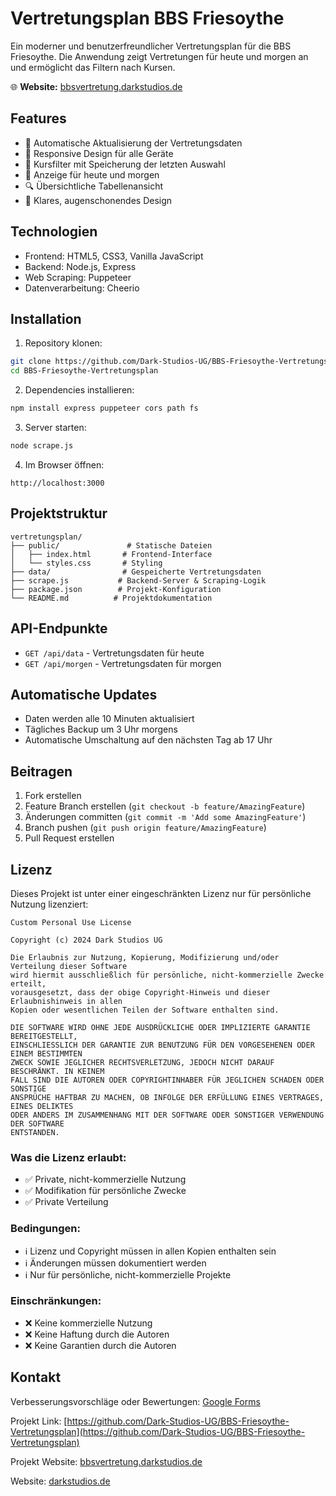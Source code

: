 # Vertretungsplan BBS Friesoythe

Ein moderner und benutzerfreundlicher Vertretungsplan für die BBS Friesoythe. Die Anwendung zeigt Vertretungen für heute und morgen an und ermöglicht das Filtern nach Kursen.

🌐 **Website:** [bbsvertretung.darkstudios.de](https://bbsvertretung.darkstudios.de)

## Features

- 🔄 Automatische Aktualisierung der Vertretungsdaten
- 📱 Responsive Design für alle Geräte
- 🎯 Kursfilter mit Speicherung der letzten Auswahl
- 📅 Anzeige für heute und morgen
- 🔍 Übersichtliche Tabellenansicht
- 🌙 Klares, augenschonendes Design

## Technologien

- Frontend: HTML5, CSS3, Vanilla JavaScript
- Backend: Node.js, Express
- Web Scraping: Puppeteer
- Datenverarbeitung: Cheerio

## Installation

1. Repository klonen:
```bash
git clone https://github.com/Dark-Studios-UG/BBS-Friesoythe-Vertretungsplan.git
cd BBS-Friesoythe-Vertretungsplan
```

2. Dependencies installieren:
```bash
npm install express puppeteer cors path fs
```

3. Server starten:
```bash
node scrape.js
```

4. Im Browser öffnen:
```
http://localhost:3000
```

## Projektstruktur

```
vertretungsplan/
├── public/               # Statische Dateien
│   ├── index.html       # Frontend-Interface
│   └── styles.css       # Styling
├── data/                # Gespeicherte Vertretungsdaten
├── scrape.js           # Backend-Server & Scraping-Logik
├── package.json        # Projekt-Konfiguration
└── README.md          # Projektdokumentation
```

## API-Endpunkte

- `GET /api/data` - Vertretungsdaten für heute
- `GET /api/morgen` - Vertretungsdaten für morgen

## Automatische Updates

- Daten werden alle 10 Minuten aktualisiert
- Tägliches Backup um 3 Uhr morgens
- Automatische Umschaltung auf den nächsten Tag ab 17 Uhr

## Beitragen

1. Fork erstellen
2. Feature Branch erstellen (`git checkout -b feature/AmazingFeature`)
3. Änderungen committen (`git commit -m 'Add some AmazingFeature'`)
4. Branch pushen (`git push origin feature/AmazingFeature`)
5. Pull Request erstellen

## Lizenz

Dieses Projekt ist unter einer eingeschränkten Lizenz nur für persönliche Nutzung lizenziert:

```
Custom Personal Use License

Copyright (c) 2024 Dark Studios UG

Die Erlaubnis zur Nutzung, Kopierung, Modifizierung und/oder Verteilung dieser Software
wird hiermit ausschließlich für persönliche, nicht-kommerzielle Zwecke erteilt,
vorausgesetzt, dass der obige Copyright-Hinweis und dieser Erlaubnishinweis in allen
Kopien oder wesentlichen Teilen der Software enthalten sind.

DIE SOFTWARE WIRD OHNE JEDE AUSDRÜCKLICHE ODER IMPLIZIERTE GARANTIE BEREITGESTELLT,
EINSCHLIESSLICH DER GARANTIE ZUR BENUTZUNG FÜR DEN VORGESEHENEN ODER EINEM BESTIMMTEN
ZWECK SOWIE JEGLICHER RECHTSVERLETZUNG, JEDOCH NICHT DARAUF BESCHRÄNKT. IN KEINEM
FALL SIND DIE AUTOREN ODER COPYRIGHTINHABER FÜR JEGLICHEN SCHADEN ODER SONSTIGE
ANSPRÜCHE HAFTBAR ZU MACHEN, OB INFOLGE DER ERFÜLLUNG EINES VERTRAGES, EINES DELIKTES
ODER ANDERS IM ZUSAMMENHANG MIT DER SOFTWARE ODER SONSTIGER VERWENDUNG DER SOFTWARE
ENTSTANDEN.
```

### Was die Lizenz erlaubt:
- ✅ Private, nicht-kommerzielle Nutzung
- ✅ Modifikation für persönliche Zwecke
- ✅ Private Verteilung

### Bedingungen:
- ℹ️ Lizenz und Copyright müssen in allen Kopien enthalten sein
- ℹ️ Änderungen müssen dokumentiert werden
- ℹ️ Nur für persönliche, nicht-kommerzielle Projekte

### Einschränkungen:
- ❌ Keine kommerzielle Nutzung
- ❌ Keine Haftung durch die Autoren
- ❌ Keine Garantien durch die Autoren

## Kontakt

Verbesserungsvorschläge oder Bewertungen: [Google Forms](https://forms.gle/e3auU1w4AGazuSZJ9)

Projekt Link: [https://github.com/Dark-Studios-UG/BBS-Friesoythe-Vertretungsplan](https://github.com/Dark-Studios-UG/BBS-Friesoythe-Vertretungsplan)  

Projekt Website: [bbsvertretung.darkstudios.de](https://bbsvertretung.darkstudios.de)  

Website: [darkstudios.de](https://darkstudios.de) 